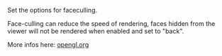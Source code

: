 Set the options for faceculling.

Face-culling can reduce the speed of rendering, faces hidden from the viewer will not be rendered when enabled and set to "back".

More infos here: [opengl.org](https://www.opengl.org/wiki/Face_Culling)
